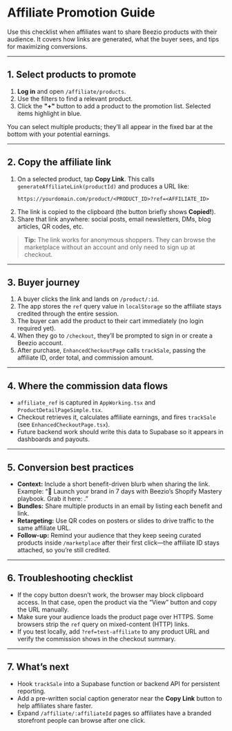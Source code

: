 # Affiliate Promotion Guide

Use this checklist when affiliates want to share Beezio products with their audience. It covers how links are generated, what the buyer sees, and tips for maximizing conversions.

---

## 1. Select products to promote
1. **Log in** and open `/affiliate/products`.
2. Use the filters to find a relevant product.
3. Click the **"+"** button to add a product to the promotion list. Selected items highlight in blue.

You can select multiple products; they’ll all appear in the fixed bar at the bottom with your potential earnings.

---

## 2. Copy the affiliate link
1. On a selected product, tap **Copy Link**. This calls `generateAffiliateLink(productId)` and produces a URL like:
   ```
   https://yourdomain.com/product/<PRODUCT_ID>?ref=<AFFILIATE_ID>
   ```
2. The link is copied to the clipboard (the button briefly shows **Copied!**).
3. Share that link anywhere: social posts, email newsletters, DMs, blog articles, QR codes, etc.

> **Tip:** The link works for anonymous shoppers. They can browse the marketplace without an account and only need to sign up at checkout.

---

## 3. Buyer journey
1. A buyer clicks the link and lands on `/product/:id`.
2. The app stores the `ref` query value in `localStorage` so the affiliate stays credited through the entire session.
3. The buyer can add the product to their cart immediately (no login required yet).
4. When they go to `/checkout`, they’ll be prompted to sign in or create a Beezio account.
5. After purchase, `EnhancedCheckoutPage` calls `trackSale`, passing the affiliate ID, order total, and commission amount.

---

## 4. Where the commission data flows
- `affiliate_ref` is captured in `AppWorking.tsx` and `ProductDetailPageSimple.tsx`.
- Checkout retrieves it, calculates affiliate earnings, and fires `trackSale` (see `EnhancedCheckoutPage.tsx`).
- Future backend work should write this data to Supabase so it appears in dashboards and payouts.

---

## 5. Conversion best practices
- **Context:** Include a short benefit-driven blurb when sharing the link. Example: “🚀 Launch your brand in 7 days with Beezio’s Shopify Mastery playbook. Grab it here: <affiliate link>.”
- **Bundles:** Share multiple products in an email by listing each benefit and link.
- **Retargeting:** Use QR codes on posters or slides to drive traffic to the same affiliate URL.
- **Follow-up:** Remind your audience that they keep seeing curated products inside `/marketplace` after their first click—the affiliate ID stays attached, so you’re still credited.

---

## 6. Troubleshooting checklist
- If the copy button doesn’t work, the browser may block clipboard access. In that case, open the product via the “View” button and copy the URL manually.
- Make sure your audience loads the product page over HTTPS. Some browsers strip the `ref` query on mixed-content (HTTP) links.
- If you test locally, add `?ref=test-affiliate` to any product URL and verify the commission shows in the checkout summary.

---

## 7. What’s next
- Hook `trackSale` into a Supabase function or backend API for persistent reporting.
- Add a pre-written social caption generator near the **Copy Link** button to help affiliates share faster.
- Expand `/affiliate/:affiliateId` pages so affiliates have a branded storefront people can browse after one click.
